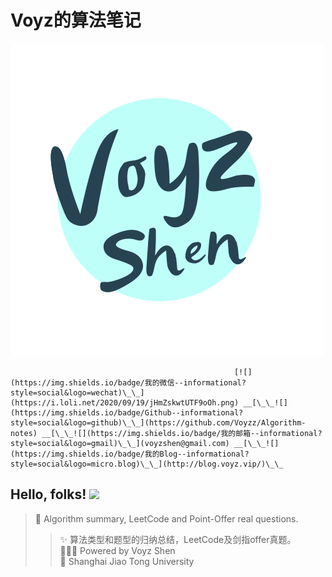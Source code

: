 # Voyz的算法笔记

![](.gitbook/assets/image%20%282%29.png)

                                                      [![](https://img.shields.io/badge/我的微信--informational?style=social&logo=wechat)\_\_](https://i.loli.net/2020/09/19/jHmZskwtUTF9oOh.png) __[\_\_![](https://img.shields.io/badge/Github--informational?style=social&logo=github)\_\_](https://github.com/Voyzz/Algorithm-notes) __[\_\_![](https://img.shields.io/badge/我的邮箱--informational?style=social&logo=gmail)\_\_](voyzshen@gmail.com) __[\_\_![](https://img.shields.io/badge/我的Blog--informational?style=social&logo=micro.blog)\_\_](http://blog.voyz.vip/)\_\_

## Hello, folks! ![](https://i.loli.net/2020/12/25/1uvAhEik2RgCPDp.gif)

> 🦄 Algorithm summary, LeetCode and Point-Offer real questions.
>
> > ✨ 算法类型和题型的归纳总结，LeetCode及剑指offer真题。  
> > 👨🏻‍💻 Powered by Voyz Shen  
> > 🏫 Shanghai Jiao Tong University



